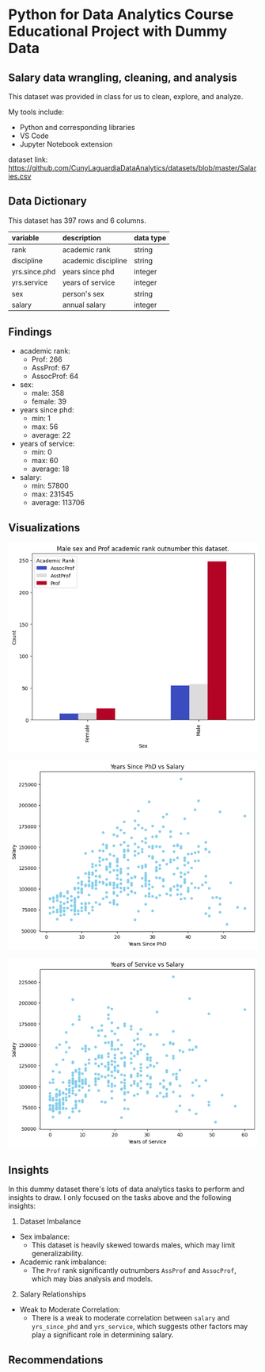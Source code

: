 # Python for Data Analytics Course Educational Project with Dummy Data

## Salary data wrangling, cleaning, and analysis

This dataset was provided in class for us to clean, explore, and analyze. 

My tools include: 
- Python and corresponding libraries
- VS Code
- Jupyter Notebook extension 

dataset link: https://github.com/CunyLaguardiaDataAnalytics/datasets/blob/master/Salaries.csv

## Data Dictionary 
This dataset has 397 rows and 6 columns. 

| variable | description | data type    |
|:---------|:------------|:-----------  |
|rank      |academic rank |string       |
|discipline  |academic discipline |string |
|yrs.since.phd |years since phd |integer |
|yrs.service |years of service |integer |
|sex |person's sex |string |
|salary |annual salary |integer |

## Findings
- academic rank:
    - Prof:      266
    - AssProf:   67
    - AssocProf: 64
- sex:
    - male: 358
    - female: 39
- years since phd:
    - min: 1
    - max: 56
    - average: 22
- years of service: 
    - min: 0
    - max: 60
    - average: 18
- salary:
    - min: 57800
    - max: 231545
    - average: 113706

## Visualizations

![alt text](image.png)

![alt text](image-1.png)

![alt text](image-2.png)



## Insights
In this dummy dataset there's lots of data analytics tasks to perform and insights to draw. I only focused on the tasks above and the following insights:
1. Dataset Imbalance
- Sex imbalance:
    - This dataset is heavily skewed towards males, which may limit generalizability. 
- Academic rank imbalance:
    - The `Prof` rank significantly outnumbers `AssProf` and `AssocProf`, which may bias analysis and models.
2. Salary Relationships
- Weak to Moderate Correlation:
    - There is a weak to moderate correlation between `salary` and `yrs_since_phd` and `yrs_service`, which suggests other factors may play a significant role in determining salary. 
## Recommendations
